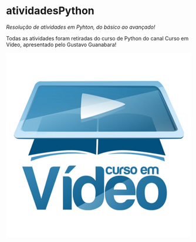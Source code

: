 # atividadesPython
<i>Resolução de atividades em Pyhton, do básico ao avançado!</i>

Todas as atividades foram retiradas do curso de Python do canal Curso em Vídeo, apresentado pelo Gustavo Guanabara!

![](Imagens/Logo-Curso-Em-Video.jpg)